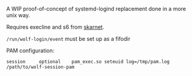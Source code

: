 A WIP proof-of-concept of systemd-logind replacement done in a more unix way.

Requires execline and s6 from [skarnet].

`/run/wolf-login/event` must be set up as a fifodir

PAM configuration:
```
session		optional	pam_exec.so seteuid log=/tmp/pam.log /path/to/wolf-session-pam
```

[skarnet]: https://skarnet.org/poweredby.html

